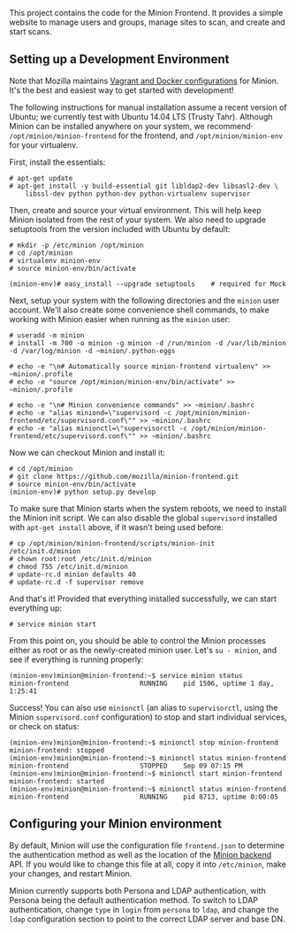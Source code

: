 This project contains the code for the Minion Frontend.  It provides a simple website to manage users and groups,
manage sites to scan, and create and start scans.

Setting up a Development Environment
------------------------------------

Note that Mozilla maintains [Vagrant and Docker configurations](https://github.com/mozilla/minion-vm/) for Minion.
It's the best and easiest way to get started with development!

The following instructions for manual installation assume a recent version of Ubuntu; we currently test with Ubuntu
14.04 LTS (Trusty Tahr). Although Minion can be installed anywhere on your system, we recommend·
`/opt/minion/minion-frontend` for the frontend, and `/opt/minion/minion-env` for your virtualenv.

First, install the essentials:

```
# apt-get update
# apt-get install -y build-essential git libldap2-dev libsasl2-dev \
    libssl-dev python python-dev python-virtualenv supervisor
```

Then, create and source your virtual environment.  This will help keep Minion isolated from the rest of your system. We
also need to upgrade setuptools from the version included with Ubuntu by default:

```
# mkdir -p /etc/minion /opt/minion
# cd /opt/minion
# virtualenv minion-env
# source minion-env/bin/activate

(minion-env)# easy_install --upgrade setuptools    # required for Mock
```

Next, setup your system with the following directories and the `minion` user account. We'll also create some convenience
shell commands, to make working with Minion easier when running as the `minion` user:

```
# useradd -m minion
# install -m 700 -o minion -g minion -d /run/minion -d /var/lib/minion -d /var/log/minion -d ~minion/.python-eggs

# echo -e "\n# Automatically source minion-frontend virtualenv" >> ~minion/.profile
# echo -e "source /opt/minion/minion-env/bin/activate" >> ~minion/.profile

# echo -e "\n# Minion convenience commands" >> ~minion/.bashrc
# echo -e "alias miniond=\"supervisord -c /opt/minion/minion-frontend/etc/supervisord.conf\"" >> ~minion/.bashrc
# echo -e "alias minionctl=\"supervisorctl -c /opt/minion/minion-frontend/etc/supervisord.conf\"" >> ~minion/.bashrc
```

Now we can checkout Minion and install it:

```
# cd /opt/minion
# git clone https://github.com/mozilla/minion-frontend.git
# source minion-env/bin/activate
(minion-env)# python setup.py develop
```

To make sure that Minion starts when the system reboots, we need to install the Minion init script. We can also disable
the global `supervisord` installed with `apt-get install` above, if it wasn't being used before:

```
# cp /opt/minion/minion-frontend/scripts/minion-init /etc/init.d/minion
# chown root:root /etc/init.d/minion
# chmod 755 /etc/init.d/minion
# update-rc.d minion defaults 40
# update-rc.d -f supervisor remove
```

And that's it! Provided that everything installed successfully, we can start everything up:

```
# service minion start
```

From this point on, you should be able to control the Minion processes either as root or as the newly-created minion user.
Let's `su - minion`, and see if everything is running properly:

```
(minion-env)minion@minion-frontend:~$ service minion status
minion-frontend                  RUNNING    pid 1506, uptime 1 day, 1:25:41
```

Success! You can also use `minionctl` (an alias to `supervisorctl`, using the Minion `supervisord.conf` configuration)
to stop and start individual services, or check on status:

```
(minion-env)minion@minion-frontend:~$ minionctl stop minion-frontend
minion-frontend: stopped
(minion-env)minion@minion-frontend:~$ minionctl status minion-frontend
minion-frontend                  STOPPED    Sep 09 07:15 PM
(minion-env)minion@minion-frontend:~$ minionctl start minion-frontend
minion-frontend: started
(minion-env)minion@minion-frontend:~$ minionctl status minion-frontend
minion-frontend                  RUNNING    pid 8713, uptime 0:00:05
```

Configuring your Minion environment
-----------------------------------

By default, Minion will use the configuration file `frontend.json` to determine the authentication method as well as the
location of the [Minion backend](https://github.com/mozilla/minion-backend) API. If you would like to change this file at all,
copy it into `/etc/minion`, make your changes, and restart Minion.

Minion currently supports both Persona and LDAP authentication, with Persona being the default authentication method. To
switch to LDAP authentication, change `type` in `login` from `persona` to `ldap`, and change the `ldap` configuration
section to point to the correct LDAP server and base DN.
